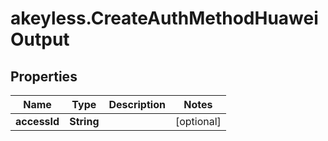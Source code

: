 # akeyless.CreateAuthMethodHuaweiOutput

## Properties

Name | Type | Description | Notes
------------ | ------------- | ------------- | -------------
**accessId** | **String** |  | [optional] 


